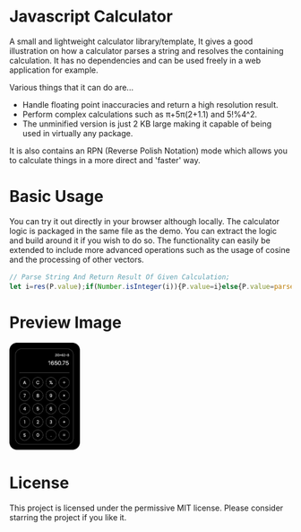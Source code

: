 # Javascript Calculator
A small and lightweight calculator library/template, It gives a good illustration on how a calculator parses a string and resolves the containing calculation. 
It has no dependencies and can be used freely in a web application for example. 

Various things that it can do are...
* Handle floating point inaccuracies and return a high resolution result.
* Perform complex calculations such as π+5π(2+1.1) and 5!%4^2.
* The unminified version is just 2 KB large making it capable of being used in virtually any package.

It is also contains an RPN (Reverse Polish Notation) mode which allows you to calculate things in a more direct and 'faster' way.

# Basic Usage
You can try it out directly in your browser although locally. The calculator logic is packaged in the same file as the demo. You can extract the logic and build around it if you wish to do so.
The functionality can easily be extended to include more advanced operations such as the usage of cosine and the processing of other vectors.

```javascript
// Parse String And Return Result Of Given Calculation;
let i=res(P.value);if(Number.isInteger(i)){P.value=i}else{P.value=parseFloat(i.toFixed(8))};P.focus();
```

# Preview Image
<img src="./preview.png" width="25%">

# License
This project is licensed under the permissive MIT license. Please consider starring the project if you like it.
